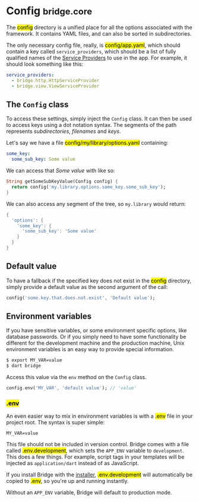 # Config <small>bridge.core</small>
<p class='lead'>
The <mark>config</mark> directory is a unified place for all the options associated with the framework. It contains
YAML files, and can also be sorted in subdirectories.
</p>

The only necessary config file, really, is <mark>config/app.yaml</mark>, which should contain a key called
`service_providers`, which should be a list of fully qualified names of the [Service Providers](#/docs/core/service-providers)
to use in the app. For example, it should look something like this:

```yaml
service_providers:
  - bridge.http.HttpServiceProvider
  - bridge.view.ViewServiceProvider
```

## The `Config` class
To access these settings, simply inject the `Config` class. It can then be used to access keys using a dot notation
syntax. The segments of the path represents *subdirectories*, *filenames* and *keys*.

Let's say we have a file <mark>config/my/library/options.yaml</mark> containing:

```yaml
some_key:
  some_sub_key: Some value
```

We can access that _Some value_ with like so:

```dart
String getSomeSubKeyValue(Config config) {
  return config('my.library.options.some_key.some_sub_key');
}
```

We can also access any segment of the tree, so `my.library` would return:

```dart
{
  'options': {
    'some_key': {
      'some_sub_key': 'Some value'
    }
  }
}
```

## Default value
To have a fallback if the specified key does not exist in the <mark>config</mark> directory, simply provide a default
value as the second argument of the call:

```dart
config('some.key.that.does.not.exist', 'Default value');
```

## Environment variables
If you have sensitive variables, or some environment specific options, like database passwords. Or if you simply need to
have some functionality be different for the development machine and the production machine, Unix environment variables
is an easy way to provide special information.

```bash
$ export MY_VAR=value
$ dart bridge
```

Access this value via the `env` method on the `Config` class.

```dart
config.env('MY_VAR', 'default value'); // 'value'
```

### <mark>.env</mark>
An even easier way to mix in environment variables is with a <mark>.env</mark> file in your project root. The syntax is
super simple:

```
MY_VAR=value
```

This file should not be included in version control. Bridge comes with a file called <mark>.env.development</mark>,
which sets the `APP_ENV` variable to `development`. This does a few things. For example, script tags in your
templates will be injected as `application/dart` instead of as JavaScript.

If you install Bridge with the [installer](#/docs/installation), <mark>.env.development</mark> will automatically be copied to
<mark>.env</mark>, so you're up and running instantly.

Without an `APP_ENV` variable, Bridge will default to production mode.